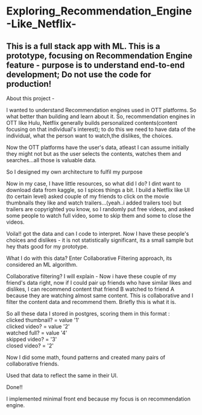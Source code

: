# Exploring_Recommendation_Engine-Like_Netflix- 


## This is a full stack app with ML. This is a prototype, focusing on Recommendation Engine feature - purpose is to understand end-to-end development; Do not use the code for production!

About this project -

I wanted to understand Recommendation engines used in OTT platforms. So what better than building and learn about it. So, recommendation engines in OTT like Hulu, Netflix generally builds personalized contents(content focusing on that individual's interest); to do this we need to have data of the individual, what the person want to watch,the dislikes, the choices.

Now the OTT platforms have the user's data, atleast I can assume initially they might not but as the user selects the contents, watches them and searches...all those is valuable data.

So I designed my own architecture to fulfil my purpose

Now in my case, I have little resources, so what did I do? I dint want to download data from kaggle, so I spices things a bit. I build a Netflix like UI (to certain level) asked couple of my friends to click on the movie thumbnails they like and watch trailers...(yeah..i added trailers too) but trailers are copyrighted you know, so I randomly put free videos, and asked some people to watch full video, some to skip them and some to close the videos.

Voila!! got the data and can I code to interpret. Now I have these people's choices and dislikes - it is not statistically significant, its a small sample but hey thats good for my prototype.

What I do with this data? Enter Collaborative Filtering approach, its considered an ML algorithm.

Collaborative filtering? I will explain - Now i have these couple of my friend's data right, now if I could pair up friends who have similar likes and dislikes, I can recommend content that friend B watched to friend A because they are watching almost same content. This is collaborative and I filter the content data and recommend them. Briefly this is what it is.

So all these data I stored in postgres, scoring them in this format : <br />
clicked thumbnail? = value '1' <br />
clicked video? = value '2' <br />
watched full? = value '4' <br />
skipped video? = '3' <br />
closed video? = '2'

Now I did some math, found patterns and created many pairs of collaborative friends.

Used that data to reflect the same in their UI.

Done!!

I implemented minimal front end because my focus is on recommendation engine.
